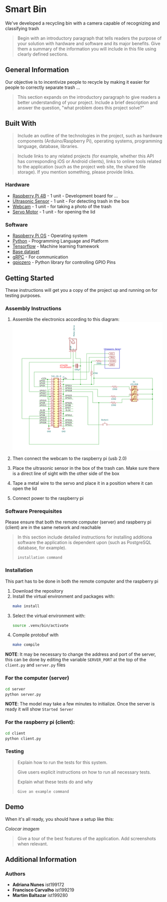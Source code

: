 # Smart Bin

We've developed a recycling bin with a camera capable of recognizing and classifying trash

> Begin with an introductory paragraph that tells readers the purpose of your solution with hardware and software and its major benefits. 
> Give them a summary of the information you will include in this file using clearly defined sections.

## General Information

Our objective is to incentivize people to recycle by making it easier for people to correctly separate trash ... 

> This section expands on the introductory paragraph to give readers a better understanding of your project. 
> Include a brief description and answer the question, "what problem does this project solve?"

## Built With

> Include an outline of the technologies in the project, such as hardware components (Arduino/Raspberry Pi), operating systems, programming language, database, libraries.

> Include links to any related projects (for example, whether this API has corresponding iOS or Android clients), links to online tools related to the application (such as the project web site, the shared file storage).
> If you mention something, please provide links.

### Hardware

* [Raspberry Pi 4B](https://www.raspberrypi.com/products/raspberry-pi-4-model-b/) - 1 unit - Development board for ...
* [Ultrasonic Sensor](https://mauser.pt/catalog/product_info.php?products_id=096-6220) - 1 unit - For detecting trash in the box
* [Webcam](https://www.asus.com/pt/accessories/streaming-kits/all-series/asus-webcam-c3/techspec/) - 1 unit - for taking a photo of the trash
* [Servo Motor](https://store.arduino.cc/products/arduino-starter-kit-multi-language#product-tech) - 1 unit - for opening the lid

### Software

* [Raspberry Pi OS](https://www.raspberrypi.com/software/) - Operating system
* [Python](https://www.python.org/) - Programming Language and Platform
* [Tensorflow](https://www.tensorflow.org/) - Machine learning framework
* [Base dataset](https://github.com/VIJAY-GADRE/Waste_Classification_using_ResNet152/tree/main)
* [gRPC](https://grpc.io/) - For communication
* [gpiozero](https://gpiozero.readthedocs.io/en/latest/) - Python library for controlling GPIO Pins


## Getting Started

These instructions will get you a copy of the project up and running on for testing purposes.  

### Assembly Instructions
1. Assemble the electronics according to this diagram:
![](./docs/diagram.png)

2. Then connect the webcam to the raspberry pi (usb 2.0)
3. Place the ultrasonic sensor in the box of the trash can. Make sure there is a direct line of sight with the other side of the box
4. Tape a metal wire to the servo and place it in a position where it can open the lid
5. Connect power to the raspberry pi

### Software Prerequisites

Please ensure that both the remote computer (server) and raspberry pi (client) are in the same network and reachable

> In this section include detailed instructions for installing additiona software the application is dependent upon (such as PostgreSQL database, for example).
> 
> ```
> installation command
> ```
>

### Installation

This part has to be done in both the remote computer and the raspberry pi

1. Download the repository
2. Install the virtual environment and packages with:
   ```sh
   make install
   ```
3. Select the virtual environment with:
   ```sh
   source .venv/bin/activate
   ```
4. Compile protobuf with
   ```sh
   make compile
   ```

**NOTE**: It may be necessary to change the address and port of the server, this can be done by editing the variable `SERVER_PORT` at the top of the `client.py` and `server.py` files

### For the computer (server)
```sh
cd server
python server.py
```
**NOTE**: The model may take a few minutes to initialize. Once the server is ready it will show `Started Server`

### For the raspberry pi (client):
```sh
cd client
python client.py
```

### Testing

> Explain how to run the tests for this system.
> 
> Give users explicit instructions on how to run all necessary tests. 
> 
> Explain what these tests do and why
> 
> ```
> Give an example command
> ```

## Demo
When it's all ready, you should have a setup like this:

*Colocar imagem*


> Give a tour of the best features of the application.
> Add screenshots when relevant.

## Additional Information

### Authors

* **Adriana Nunes** ist199172
* **Francisco Carvalho** ist199219
* **Martim Baltazar** ist199280